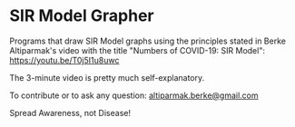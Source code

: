 # SIR Model Grapher

Programs that draw SIR Model graphs using the principles stated in 
Berke Altiparmak's video with the title "Numbers of COVID-19: SIR Model": https://youtu.be/T0j5I1u8uwc

The 3-minute video is pretty much self-explanatory.

To contribute or to ask any question: altiparmak.berke@gmail.com

Spread Awareness, not Disease!
